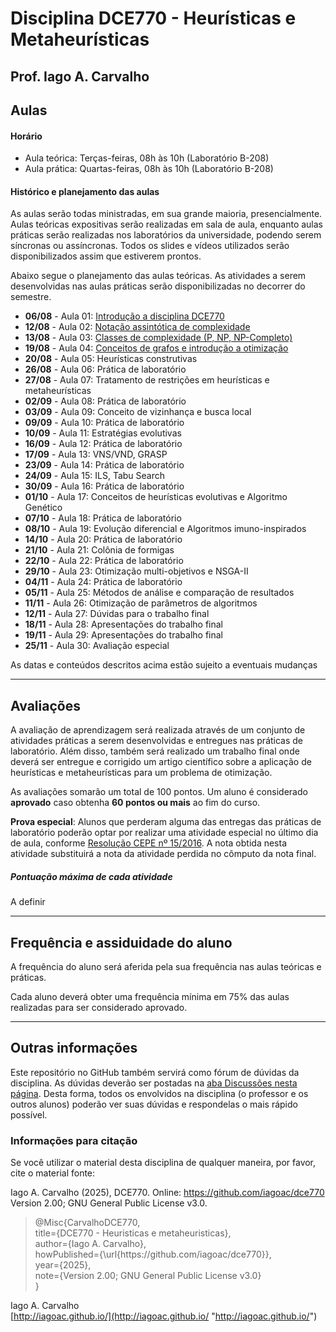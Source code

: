 # Disciplina DCE770 - Heurísticas e Metaheurísticas

## Prof. Iago A. Carvalho

## Aulas

#### Horário

  - Aula teórica: Terças-feiras, 08h às 10h (Laboratório B-208)
  - Aula prática: Quartas-feiras, 08h às 10h (Laboratório B-208)
 
#### Histórico e planejamento das aulas

As aulas serão todas ministradas, em sua grande maioria, presencialmente. Aulas teóricas expositivas serão realizadas em sala de aula, enquanto aulas práticas serão realizadas nos laboratórios da universidade, podendo serem síncronas ou assíncronas. Todos os slides e vídeos utilizados serão disponibilizados assim que estiverem prontos.

Abaixo segue o planejamento das aulas teóricas. As atividades a serem desenvolvidas nas aulas práticas serão disponibilizadas no decorrer do semestre.

  - **06/08** - Aula 01: [Introdução a disciplina DCE770](aulas/aula_01.pdf)
  - **12/08** - Aula 02: [Notação assintótica de complexidade](aulas/aula_02.pdf)
  - **13/08** - Aula 03: [Classes de complexidade (P, NP, NP-Completo)](aulas/aula_03.pdf)
  - **19/08** - Aula 04: [Conceitos de grafos e introdução a otimização](aulas/aula_04.pdf)
  - **20/08** - Aula 05: Heurísticas construtivas
  - **26/08** - Aula 06: Prática de laboratório
  - **27/08** - Aula 07: Tratamento de restrições em heurísticas e metaheurísticas
  - **02/09** - Aula 08: Prática de laboratório
  - **03/09** - Aula 09: Conceito de vizinhança e busca local
  - **09/09** - Aula 10: Prática de laboratório
  - **10/09** - Aula 11: Estratégias evolutivas
  - **16/09** - Aula 12: Prática de laboratório
  - **17/09** - Aula 13: VNS/VND, GRASP
  - **23/09** - Aula 14: Prática de laboratório
  - **24/09** - Aula 15: ILS, Tabu Search 
  - **30/09** - Aula 16: Prática de laboratório
  - **01/10** - Aula 17: Conceitos de heurísticas evolutivas e Algoritmo Genético
  - **07/10** - Aula 18: Prática de laboratório
  - **08/10** - Aula 19: Evolução diferencial e Algoritmos imuno-inspirados
  - **14/10** - Aula 20: Prática de laboratório
  - **21/10** - Aula 21: Colônia de formigas
  - **22/10** - Aula 22: Prática de laboratório
  - **29/10** - Aula 23: Otimização multi-objetivos e NSGA-II
  - **04/11** - Aula 24: Prática de laboratório
  - **05/11** - Aula 25: Métodos de análise e comparação de resultados
  - **11/11** - Aula 26: Otimização de parâmetros de algoritmos
  - **12/11** - Aula 27: Dúvidas para o trabalho final
  - **18/11** - Aula 28: Apresentações do trabalho final
  - **19/11** - Aula 29: Apresentações do trabalho final
  - **25/11** - Aula 30: Avaliação especial

As datas e conteúdos descritos acima estão sujeito a eventuais mudanças 

---

## Avaliações

A avaliação de aprendizagem será realizada através de um conjunto de atividades práticas a serem desenvolvidas e entregues nas práticas de laboratório. Além disso, também será realizado um trabalho final onde deverá ser entregue e corrigido um artigo científico sobre a aplicação de heurísticas e metaheurísticas para um problema de otimização.

As avaliações somarão um total de 100 pontos. Um aluno é considerado **aprovado** caso obtenha **60 pontos ou mais** ao fim do curso.

**Prova especial**: Alunos que perderam alguma das entregas das práticas de laboratório poderão optar por realizar uma atividade especial no último dia de aula, conforme [Resolução CEPE nº 15/2016](https://www.unifal-mg.edu.br/portal/wp-content/uploads/sites/52/2019/07/15-2016-aprova-Reg.-Geral-Cursos-de-gradua%C3%A7%C3%A3o-11935-8-alterada-pela-016-2019-vide-res-020-2019.pdf "Resolução CEPE nº 15/2016"). A nota obtida nesta atividade substituirá a nota da atividade perdida no cômputo da nota final.


##### Pontuação máxima de cada atividade
A definir

---

## Frequência e assiduidade do aluno

A frequência do aluno será aferida pela sua frequência nas aulas teóricas e práticas.

Cada aluno deverá obter uma frequência mínima em 75% das aulas realizadas para ser considerado aprovado. 

---

## Outras informações

Este repositório no GitHub também servirá como fórum de dúvidas da disciplina. As dúvidas deverão ser postadas na [aba Discussões nesta página](https://github.com/iagoac/dce770/discussions). Desta forma, todos os envolvidos na disciplina (o professor e os outros alunos) poderão ver suas dúvidas e respondelas o mais rápido possível.

### Informações para citação

Se você utilizar o material desta disciplina de qualquer maneira, por favor, cite o material fonte:

Iago A. Carvalho (2025), DCE770. Online: https://github.com/iagoac/dce770 Version 2.00; GNU General Public License v3.0.


> @Misc{CarvalhoDCE770,  
title={DCE770 - Heuristicas e metaheuristicas},  
author={Iago A. Carvalho},   
howPublished={\url{https&#58;//github\.com/iagoac/dce770}},  
year={2025},  
note={Version 2.00; GNU General Public License v3.0}  
}


Iago A. Carvalho  
[http://iagoac.github.io/](http://iagoac.github.io/ "http://iagoac.github.io/")
